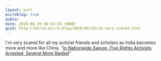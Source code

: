 ```yaml
---
layout: post
microblog: true
audio: 
date: 2018-08-29 08:54:03 +0800
guid: http://kerim.micro.blog/2018/08/29/im-very-scared.html
---
```

I'm very scared for all my activist friends and scholars as India becomes more and more like China.  "[In Nationwide Swoop, Five Rights Activists Arrested, Several More Raided](https://thewire.in/rights/police-take-sudha-bharadwaj-into-custody-raid-homes-of-lawyers-activists-across-cities)"
